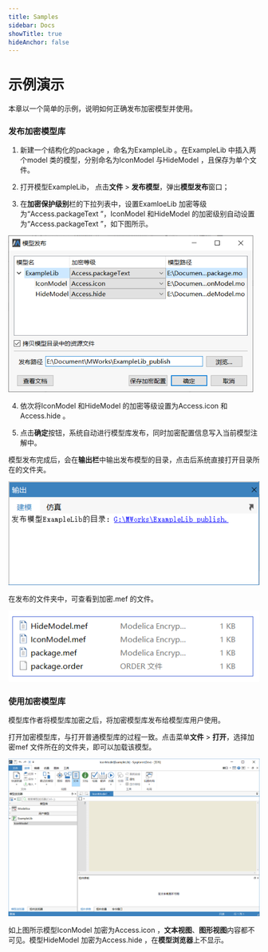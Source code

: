 ```yaml
---
title: Samples
sidebar: Docs
showTitle: true
hideAnchor: false
---
```

# 示例演示

本章以一个简单的示例，说明如何正确发布加密模型并使用。

### 发布加密模型库

1. 新建一个结构化的package ，命名为ExampleLib 。在ExampleLib 中插入两个model 类的模型，分别命名为IconModel 与HideModel ，且保存为单个文件。

2. 打开模型ExampleLib， 点击**文件** > **发布模型**，弹出**模型发布**窗口；

3. 在**加密保护级别**栏的下拉列表中，设置ExamloeLib 加密等级为“Access.packageText ”，IconModel 和HideModel 的加密级别自动设置为“Access.packageText ”，如下图所示。

<img src="Samples.assets/image001.png" alt="设置ExampleLib的加密保护级别" style="zoom:80%;" />

4. 依次将IconModel 和HideModel 的加密等级设置为Access.icon 和Access.hide 。

5. 点击**确定**按钮，系统自动进行模型库发布，同时加密配置信息写入当前模型注解中。

模型发布完成后，会在**输出栏**中输出发布模型的目录，点击后系统直接打开目录所在的文件夹。

![输出栏输出发布路径](Samples.assets/image002.png)

在发布的文件夹中，可查看到加密.mef 的文件。

![image003](Samples.assets/image003.png)

### 使用加密模型库

模型库作者将模型库加密之后，将加密模型库发布给模型库用户使用。

打开加密模型库，与打开普通模型库的过程一致。点击菜单**文件** > **打开**，选择加密mef 文件所在的文件夹，即可以加载该模型。

<img src="Samples.assets/image001-1607998184081.png" alt="打开加密模型" style="zoom: 50%;" />

如上图所示模型IconModel 加密为Access.icon ，**文本视图**、**图形视图**内容都不可见。模型HideModel 加密为Access.hide ，在**模型浏览器**上不显示。